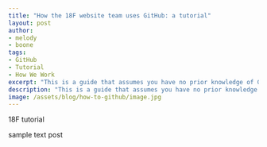 ```yaml
---
title: "How the 18F website team uses GitHub: a tutorial"
layout: post
author:
- melody
- boone
tags:
- GitHub
- Tutorial
- How We Work
excerpt: "This is a guide that assumes you have no prior knowledge of GitHub or the command line. We're going to introduce you to both GitHub and using the command line through a guided exercise. Today you'll learn how to make a blog post on the 18F blog."
description: "This is a guide that assumes you have no prior knowledge of GitHub or the command line. We're going to introduce you to both GitHub and using the command line through a guided exercise. Today you'll learn how to make a blog post on the 18F blog."
image: /assets/blog/how-to-github/image.jpg
---
```



18F tutorial

sample text post 
